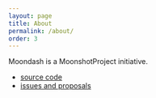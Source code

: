 ```yaml
---
layout: page
title: About
permalink: /about/
order: 3
---
```


Moondash is a MoonshotProject initiative.

* [source code](https://github.com/MoonshotProject/moondash)
* [issues and proposals](https://github.com/MoonshotProject/moondash/issues)
